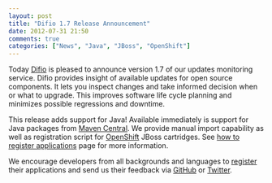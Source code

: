 ```yaml
---
layout: post
title: "Difio 1.7 Release Announcement"
date: 2012-07-31 21:50
comments: true
categories: ["News", "Java", "JBoss", "OpenShift"]
---
```


Today [Difio](http://www.dif.io) is pleased to announce version 1.7
of our updates monitoring service. Difio provides insight of available
updates for open source components. It lets you inspect changes and take
informed decision when or what to upgrade. This improves software life cycle
planning and minimizes possible regressions and downtime.

This release adds support for Java! Available immediately is support for Java packages
from [Maven Central](http://search.maven.org). We provide manual import capability as
well as registration script for [OpenShift](http://openshift.redhat.com) JBoss cartridges.
See [how to register applications](http://www.dif.io/register/) page for more information.

We encourage developers from all backgrounds and languages to [register](http://www.dif.io/register/)
their applications and send us their feedback via [GitHub](https://github.com/difio/bugs/issues/new)
or [Twitter](https://twitter.com/DifioNews).

